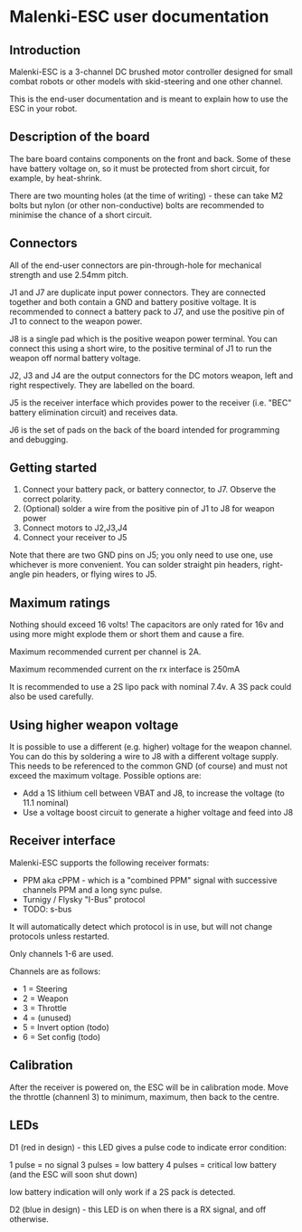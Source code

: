 Malenki-ESC user documentation
======

Introduction
------

Malenki-ESC is a 3-channel DC brushed motor controller designed for small combat
robots or other models with skid-steering and one other channel.

This is the end-user documentation and is meant to explain how to use the ESC in 
your robot.

Description of the board
--------
The bare board contains components on the front and back. Some of these have 
battery voltage on, so it must be protected from short circuit, for example, by
heat-shrink.

There are two mounting holes (at the time of writing) - these can take M2 bolts
but nylon (or other non-conductive) bolts are recommended to minimise the chance
of a short circuit.

Connectors
-----

All of the end-user connectors are pin-through-hole for mechanical strength and use 2.54mm pitch.

J1 and J7 are duplicate input power connectors. They are connected together and both
contain a GND and battery positive voltage. It is recommended to connect a 
battery pack to J7, and use the positive pin of J1 to connect to the weapon power.

J8 is a single pad which is the positive weapon power terminal. You can connect
this using a short wire, to the positive terminal of J1 to run the weapon off
normal battery voltage.

J2, J3 and J4 are the output connectors for the DC motors weapon, left and right 
respectively. They are labelled on the board.

J5 is the receiver interface which provides power to the receiver (i.e. "BEC" battery elimination circuit)
and receives data.

J6 is the set of pads on the back of the board intended for programming and debugging.

Getting started
---------------

1. Connect your battery pack, or battery connector, to J7. Observe the correct polarity.
2. (Optional) solder a wire from the positive pin of J1 to J8 for weapon power
3. Connect motors to J2,J3,J4
4. Connect your receiver to J5

Note that there are two GND pins on J5; you only need to use one, use whichever is
more convenient. You can solder straight pin headers, right-angle pin headers, or
flying wires to J5.

Maximum ratings
---------------

Nothing should exceed 16 volts! The capacitors are only rated for 16v and using more
might explode them or short them and cause a fire.

Maximum recommended current per channel is 2A.

Maximum recommended current on the rx interface is 250mA

It is recommended to use a 2S lipo pack with nominal 7.4v. A 3S pack could also
be used carefully.

Using higher weapon voltage
---------------------------

It is possible to use a different (e.g. higher) voltage for the weapon channel. You can do this
by soldering a wire to J8 with a different voltage supply. This needs to be referenced to 
the common GND (of course) and must not exceed the maximum voltage. Possible options are:

* Add a 1S lithium cell between VBAT and J8, to increase the voltage (to 11.1 nominal)
* Use a voltage boost circuit to generate a higher voltage and feed into J8

Receiver interface
------------------

Malenki-ESC supports the following receiver formats:

* PPM aka cPPM - which is a "combined PPM" signal with successive channels PPM and a long sync pulse.
* Turnigy / Flysky "I-Bus" protocol
* TODO: s-bus

It will automatically detect which protocol is in use, but will not change protocols unless restarted.

Only channels 1-6 are used.

Channels are as follows:

* 1 = Steering
* 2 = Weapon
* 3 = Throttle
* 4 = (unused)
* 5 = Invert option (todo)
* 6 = Set config (todo)

Calibration
-----------

After the receiver is powered on, the ESC will be in calibration mode. Move the throttle (channenl 3) 
to minimum, maximum, then back to the centre. 

LEDs
----
D1 (red in design) - this LED gives a pulse code to indicate error condition:

1 pulse = no signal
3 pulses = low battery
4 pulses = critical low battery (and the ESC will soon shut down)

low battery indication will only work if a 2S pack is detected.

D2 (blue in design) - this LED is on when there is a RX signal, and off otherwise.



